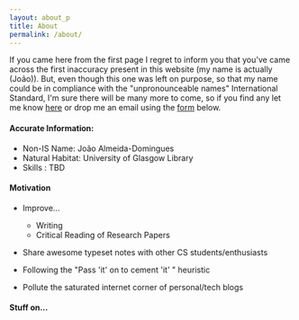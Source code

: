 ```yaml
---
layout: about_p
title: About
permalink: /about/
---
```


If you came here from the first page I regret to inform you that you've came across the first inaccuracy present in this website (my name is actually (João)). But, even though this one was left on purpose, so that my name could be in compliance with the "unpronounceable names" International Standard, I'm sure there will be many more to come, so if you find any let me know [here](https://github.com/Joe-a-d/joe-a-d.github.io/issues) or drop me an email using the [form](https://joe-a-d.github.io/about/#get-in-touch) below.

#### Accurate Information:

- Non-IS Name: João Almeida-Domingues
- Natural Habitat: University of Glasgow Library
- Skills : TBD

#### Motivation

- Improve...
    - Writing
    - Critical Reading of Research Papers

- Share awesome typeset notes with other CS students/enthusiasts
- Following the "Pass 'it' on to cement 'it' " heuristic
- Pollute the saturated internet corner of personal/tech blogs

#### Stuff on...
